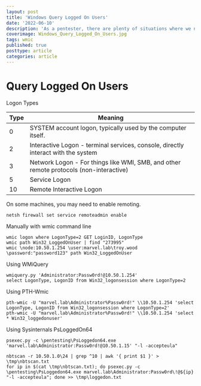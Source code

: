 ```yaml
---
layout: post
title: 'Windows Query Logged On Users'
date: '2022-06-10'
description: 'As a pentester, there are plenty of situations where we need to view who is logged on to a given computer remotely. Often we not only need to check who is logged on interactively at the console but also who is connected remotely via a Remote Desktop Connection. This article will discuss server non-invasive ways of doing this.'
coverimage: Windows_Query_Logged_On_Users.jpg
tags: wmic
published: true
posttype: article
categories: article
---
```


# Query Logged On Users

Logon Types

| Type | Meaning |
| --- | --- |
| 0 | SYSTEM account logon, typically used by the computer itself. |
| 2 | Interactive Logon - terminal services, console, directly interact with the system |
| 3 | Network Logon - For things like WMI, SMB, and other remote protocols (non-interactive) |
| 5 | Service Logon |
| 10 | Remote Interactive Logon |

On some machines, you may need to enable remoting.

```
netsh firewall set service remoteadmin enable
```

Manually with wmic command line

```
wmic logon where LogonType=2 GET LoginID, LogonType
wmic path Win32_LoggedOnUser | find "273995"
wmic \node:10.50.1.254 \user:marvel.lab\troy.wood \password:"password123" path Win32_LoggedOnUser
```

Using WMiQuery

```
wmiquery.py 'Administrator:Passw0rd!@10.50.1.254'
select LogonType, LogonID from Win32_logonsession where LogonType=2
```

Using PTH-Wmic

```
pth-wmic -U "marvel.lab\Administrator%Passw0rd!" \\10.50.1.254 'select LogonType, LogonID from Win32_logonsession where LogonType=2'
pth-wmic -U "marvel.lab\Administrator%Passw0rd!" \\10.50.1.254 'select * Win32_loggedonuser'
```

Using Sysinternals PsLoggedOn64

```
psexec.py -c \pentesting\PsLoggedon64.exe 'marvel.lab\Administrator:Passw0rd!@10.50.1.15' "-l -accepteula"
```

```
nbtscan -r 10.50.1.0\24 | grep ^10 | awk '{ print $1 }' > \tmp\nbtscan.txt
for ip in $(cat \tmp\nbtscan.txt); do psexec.py -c \pentesting\PsLoggedon64.exe marvel.lab\Administrator:Passw0rd\!@${ip} "-l -accepteula"; done >> \tmp\loggedon.txt
```